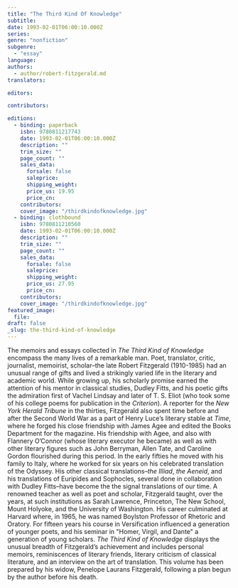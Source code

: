 ```yaml
---
title: "The Third Kind Of Knowledge"
subtitle:
date: 1993-02-01T06:00:10.000Z
series:
genre: "nonfiction"
subgenre:
  - "essay"
language:
authors:
  - author/robert-fitzgerald.md
translators:

editors:

contributors:

editions:
  - binding: paperback
    isbn: 9780811217743
    date: 1993-02-01T06:00:10.000Z
    description: ""
    trim_size: ""
    page_count: ""
    sales_data:
      forsale: false
      saleprice:
      shipping_weight:
      price_us: 19.95
      price_cn:
    contributors:
    cover_image: "/thirdkindofknowledge.jpg"
  - binding: clothbound
    isbn: 9780811210560
    date: 1993-02-01T06:00:10.000Z
    description: ""
    trim_size: ""
    page_count: ""
    sales_data:
      forsale: false
      saleprice:
      shipping_weight:
      price_us: 27.95
      price_cn:
    contributors:
    cover_image: "/thirdkindofknowledge.jpg"
featured_image:
  file:
draft: false
_slug: the-third-kind-of-knowledge
---
```


The memoirs and essays collected in _The Third Kind of Knowledge_ encompass the many lives of a remarkable man. Poet, translator, critic, journalist, memoirist, scholar–the late Robert Fitzgerald (1910-1985) had an unusual range of gifts and lived a strikingly varied life in the literary and academic world. While growing up, his scholarly promise earned the attention of his mentor in classical studies, Dudley Fitts, and his poetic gifts the admiration first of Vachel Lindsay and later of T. S. Eliot (who took some of his college poems for publication in the _Criterion_). A reporter for the _New York Herald Tribune_ in the thirties, Fitzgerald also spent time before and after the Second World War as a part of Henry Luce’s literary stable at _Time_, where he forged his close friendship with James Agee and edited the Books Department for the magazine. His friendship with Agee, and also with Flannery O’Connor (whose literary executor he became) as well as with other literary figures such as John Berryman, Allen Tate, and Caroline Gordon flourished during this period. In the early fifties he moved with his family to Italy, where he worked for six years on his celebrated translation of the Odyssey. His other classical translations–_the Illiad_, _the Aeneid_, and his translations of Euripides and Sophocles, several done in collaboration with Dudley Fitts–have become the the signal translations of our time. A renowned teacher as well as poet and scholar, Fitzgerald taught, over the years, at such institutions as Sarah Lawrence, Princeton, The New School, Mount Holyoke, and the University of Washington. His career culminated at Harvard where, in 1965, he was named Boylston Professor of Rhetoric and Oratory. For fifteen years his course in Versification influenced a generation of younger poets, and his seminar in "Homer, Virgil, and Dante" a generation of young scholars. _The Third Kind of Knowledge_ displays the unusual breadth of Fitzgerald’s achievement and includes personal memoirs, reminiscences of literary friends, literary criticism of classical literature, and an interview on the art of translation. This volume has been prepared by his widow, Penelope Laurans Fitzgerald, following a plan begun by the author before his death.

